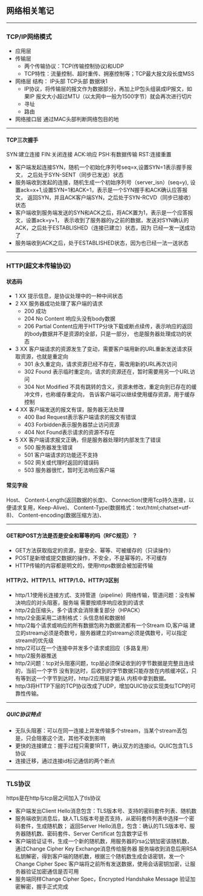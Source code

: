 ## 网络相关笔记

***

### TCP/IP网络模式

* 应用层
* 传输层
    - 两个传输协议：TCP(传输控制协议)和UDP
    - TCP特性：流量控制、超时重传、拥塞控制等；TCP最大报文段长度MSS
* 网络层
  结构： IP头部 TCP头部 数据块1
    - IP协议，将传输层的报文作为数据部分，再加上IP包头组装成IP报文，如果IP
      报文大小超过MTU（以太网中一般为1500字节）就会再次进行切片
    - 寻址
    - 路由
* 网络接口层
  通过MAC头部判断网络包目的地

***

#### TCP三次握手

SYN:建立连接 FIN:关闭连接 ACK:响应 PSH:有数据传输 RST:连接重置

* 客户端发起连接SYN，随机一个初始化序列号seq=x,设置SYN=1表示握手报文，
  之后处于SYN-SENT（同步已发送）状态
* 服务端收到发起的连接，随机生成一个初始序列号（server_isn）(seq=y),
  设置ack=x+1,设置SYN=1和ACK=1，表示是一个SYN握手和ACK确认应答报文，
  返回SYN，并且ACK客户端SYN，之后处于SYN-RCVD（同步已接收）状态
* 客户端收到服务端发送的SYN和ACK之后，将ACK置为1，表示是一个应答报文，设置ack=y+1，
  表示收到了服务器的y之前的数据，发送对SYN确认的ACK，之后处于ESTABLISHED（连接已建立）状态，因为
  已经一发一送成功了
* 服务端收到ACK之后，处于ESTABLISHED状态，因为也已经一法一送状态

***

### HTTP(超文本传输协议)

#### 状态码

* 1 XX 提示信息，是协议处理中的一种中间状态
* 2 XX 服务器成功处理了客户端的请求
    - 200 成功
    - 204 No Content 响应头没有body数据
    - 206 Partial Content应用于HTTP分块下载或断点续传，表示响应的返回的body数据并不是资源的全部，只是一部分，
      也是服务器处理成功的状态
* 3 XX 客户端请求的资源发生了变动，需要客户端用新的URL重新发送请求获取资源，也就是重定向
    - 301 永久重定向，请求资源已经不存在，需改用新的URL再次访问
    - 302 Found 表示临时重定向，请求的资源还在，暂时需要用另一个URL访问
    - 304 Not Modified 不具有跳转的含义，资源未修改，重定向到已存在的缓冲文件，也称缓存重定向，
      告诉客户端可以继续使用缓存资源，用于缓存控制
* 4 XX 客户端发送的报文有误，服务器无法处理
    - 400 Bad Request表示客户端请求的报文有错误
    - 403 Forbidden表示服务器禁止访问资源
    - 404 Not Found表示请求的资源不存在
* 5 XX 客户端请求报文正确，但是服务器处理时内部发生了错误
    - 500 服务器发生错误
    - 501 客户端请求的功能还不支持
    - 502 网关或代理时返回的错误码
    - 503 服务器很忙，暂时无法响应客户端

#### 常见字段

Host、 Content-Length(返回数据的长度)、 Connection(使用Tcp持久连接，以便请求复用，Keep-Alive)、
Content-Type(数据格式：text/html;chatset=utf-8)、 Content-encoding(数据压缩方法)、

***

#### GET和POST方法是否是安全和幂等的吗（RFC规范）？

* GET方法获取指定的资源，是安全、幂等、可被缓存的（只读操作）
* POST是新增或提交数据的操作，不安全，不是幂等的，不可缓存
* HTTP传输的内容都是明文的，使用https数据会被加密传输

#### HTTP/2、HTTP/1.1、HTTP/1.0、HTTP/3区别

* http/1.1使用长连接方式、支持管道（pipeline）网络传输，管道问题：没有解决响应的对头阻塞，服务端
  需要按顺序响应收到的请求
* http/2会压缩头，多个请求会消除重复部分（HPACK）
* http/2全面采用二进制格式：头信息帧和数据帧
* http/2每个请求或响应的所有数据包称为数据流都有一个Stream ID,客户端
  建立的stream必须是奇数号，服务器建立的stream必须是偶数号，可以指定stream的优先级
* http/2可以在一个连接中并发多个请求或回应（多路复用）
* http/2服务器推送
* http/2问题：tcp对头阻塞问题，tcp层必须保证收到的字节数据是完整且连续的，当前一个字节
  没有到达时，后收到的字节数据只能存放在内核缓冲区，只有等到这一个字节到达时，http/2应用层才能从
  内核中拿到数据。
* http/3将HTTP下层的TCP协议改成了UDP，增加QUIC协议实现类似TCP的可靠性传输。

***

##### QUIC协议特点

* 无队头阻塞：可以在同一连接上并发传输多个stream，当某个stream丢包是，只会阻塞这个流，其他不收到影响
* 更快的连接建立：握手过程只需要1RTT，确认双方的连接id。QUIC包含TLS协议
* 连接迁移，通过连接id标记通信的两个断点

***

### TLS协议

https是在http与tcp层之间加入了tls协议

* 客户端发出Client Hello消息包含：TLS版本号、支持的密码套件列表、随机数
* 服务端收到消息后，缺人TLS版本号是否支持，从密码套件列表中选择一个密码套件，生成随机数；
  返回Server Hello消息，包含：确认的TLS版本号、服务器随机数、密码套件、Server Certificat
  包含数字证书
* 客户端验证证书，生成一个新的随机数，用服务器的rsa公钥加密该随机数，通过Change Cipher Key Exchange消息传给服务器
  服务端收到消息后用RSA私钥解密，得到客户端的随机数，根据三个随机数生成会话密钥，发一个Change Cipher Spec
  客户端将之前所有发送数据，使用会话密钥加密，让服务器验证加密通信是否可用
* 服务端同样Change Cipher Spec，Encrypted Handshake Message 验证加密解密，握手正式完成 